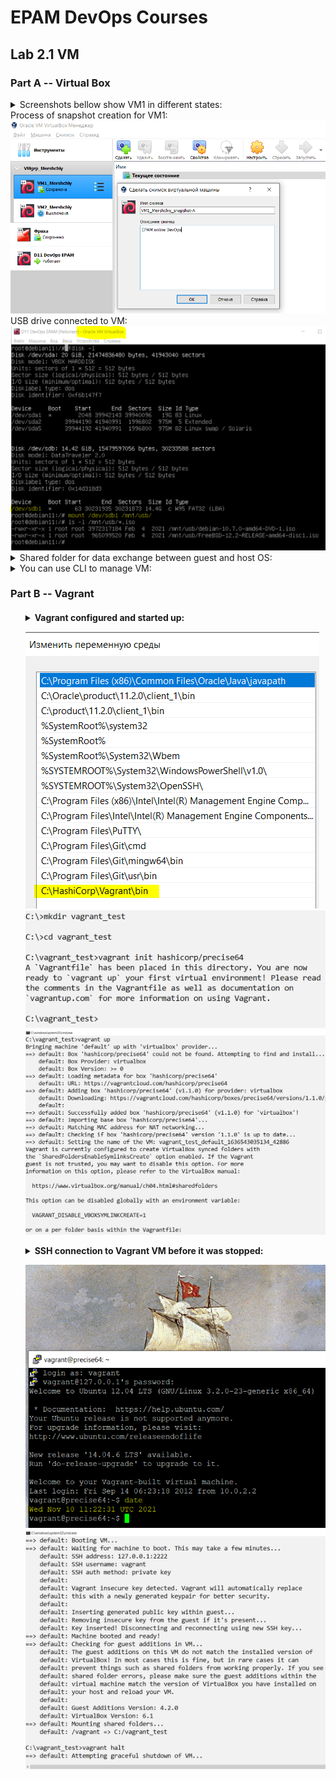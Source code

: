<h1>EPAM DevOps Courses</h1>
<h2>Lab 2.1 VM</h2>
<h3>Part A -- Virtual Box</h3>

<details>
<summary>Screenshots bellow show VM1 in different states:</summary>
<img src=t2.1_vm1_in_running_state.PNG>
<img src=t2.1_vm1_in_paused_state.PNG>
<img src=t2.1_vm1_in_saved_state.PNG>
<img src=t2.1_vm1_in_restart_process.PNG>
<img src=t2.1_vm1_in_stopped_state.PNG>


<summary>VM1 cloned in VM2, then them was grouped together:</summary>
<img src=t2.1_vm1_was_cloned_in_wm2.PNG>
<img src=t2.1_vm1_was_grouped_with_wm2.PNG>
</details>


<summary>Process of snapshot creation for VM1:</summary>
<img src=t2.1_vm1_snapshot_creation.PNG>

<summary> USB drive connected to VM:</summary>
<img src=t2.1_vm1_USB_flash_was_mounted.PNG>
</details>

<details><summary> Shared folder for data exchange between guest and host OS:</summary>
<img src=t2.1_vm_shared_directory_settings.PNG>
<img src=t2.1_vm_shared_directory_host_OS.PNG>
<img src=t2.1_vm_shared_directory_guest_OS.PNG>
</details>

<details><summary> You can use CLI to manage VM:</summary>
<img src=t2.1_vbox_CLI.PNG>
</details></h4>
<h3>Part B -- Vagrant</h3>
<h4><ol start=7>
<details><summary> Vagrant configured and started up:<p><img
 src=t2.1_vagrant_path.PNG><img
 src=t2.1_vagrant_init.PNG><img
 src=t2.1_vagrant_up.PNG>
<details><summary> SSH connection to Vagrant VM before it was stopped:<p><img
 src=t2.1_vagrant_putty.PNG><img
 src=t2.1_vagrant_halt.PNG>
</ol></h4>
